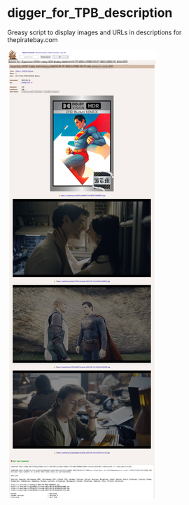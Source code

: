 # digger_for_TPB_description
Greasy script to display images and URLs in descriptions for thepiratebay.com

![Screenshot](https://github.com/sbugzu/digger_for_TPB_description/blob/main/screenshot.png)
